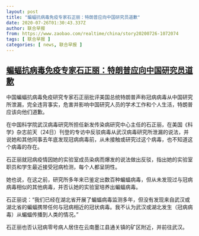 ```yaml
---
layout: post
title: "蝙蝠抗病毒免疫专家石正丽：特朗普应向中国研究员道歉"
date: 2020-07-26T01:30:43.337Z
author: 联合早报
from: https://www.zaobao.com/realtime/china/story20200726-1072074
tags: [ 联合早报 ]
categories: [ news, 联合早报 ]
---
```

<!--1595752260000-->
[蝙蝠抗病毒免疫专家石正丽：特朗普应向中国研究员道歉](https://www.zaobao.com/realtime/china/story20200726-1072074)
------

<div>
<p>中国蝙蝠抗病毒免疫研究专家石正丽批评美国总统特朗普声称冠病病毒从中国研究所泄漏，完全违背事实，危害并影响中国研究人员的学术工作和个人生活，特朗普应该向他们道歉。</p><p>在中国科学院武汉病毒研究所担任新发传染病研究中心主任的石正丽，在美国《科学》杂志前天（24日）刊登的专访中反驳病毒从武汉病毒研究所泄漏的说法，并说她和其他同事去年底发现冠病病毒前，从未接触或研究过这个病毒，也不知道这个病毒的存在。</p><p>石正丽就冠病疫情因她的实验室成员染病而爆发的说法做出反驳，指出她的实验室职员和学生最近接受冠病检测，每个人都呈阴性。</p><section id="imu"><div id="dfp-ad-imu1-wrapper" class="dfp-tag-wrapper"><div id="dfp-ad-imu1" class="dfp-tag-wrapper"></div></div></section><p>她也说，在这之前，研究所多年来已鉴定出数百种蝙蝠病毒，但从未发现过与冠病病毒相似的其他病毒，并否认她的实验室培养出蝙蝠病毒。</p><p>石正丽说：“我们已经在湖北省开展了蝙蝠病毒监测多年，但没有发现来自武汉或湖北省的蝙蝠携带任何与冠病相近的冠状病毒。我不认为武汉或湖北发生（冠病病毒）从蝙蝠传播到人类的情况。”</p><p>石正丽也否认冠病零号病人居住在云南墨江县通关镇的矿区附近，并前往武汉。</p><div id="innity-in-post"></div><div id="dfp-ad-midarticlespecial-wrapper" class="dfp-tag-wrapper"><div id="dfp-ad-midarticlespecial" class="dfp-tag-wrapper"></div></div>
</div>
